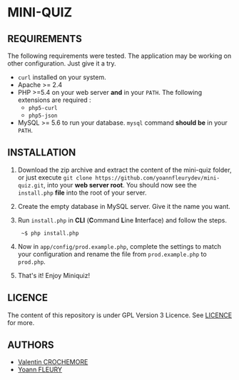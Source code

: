 # MINI-QUIZ

## REQUIREMENTS

The following requirements were tested.
The application may be working on other configuration.
Just give it a try.

* `curl` installed on your system.
* Apache >= 2.4
* PHP >=5.4 on your web server **and** in your `PATH`. The following extensions are required :
    * `php5-curl`
    * `php5-json`
* MySQL >= 5.6 to run your database. `mysql` command **should be** in your `PATH`.

## INSTALLATION

1. Download the zip archive and extract the content of the mini-quiz folder, or just execute `git clone https://github.com/yoannfleurydev/mini-quiz.git`, into your **web server root**.
You should now see the `install.php` **file** into the root of your server.

2. Create the empty database in MySQL server. Give it the name you want.

3. Run `install.php` in **CLI** (**C**ommand **L**ine **I**nterface) and follow the steps.

        ~$ php install.php

4. Now in `app/config/prod.example.php`, complete the settings to match your configuration and rename the file from `prod.example.php` to `prod.php`.

5. That's it! Enjoy Miniquiz!

## LICENCE

The content of this repository is under GPL Version 3 Licence. See [LICENCE](https://github.com/yoannfleurydev/mini-quiz/blob/master/LICENCE.md) for more.

## AUTHORS

  * [Valentin CROCHEMORE](mailto:valentin.crochemore1@etu.univ-rouen.fr)
  * [Yoann FLEURY](mailto:yoann.fleury@etu.univ-rouen.fr)
